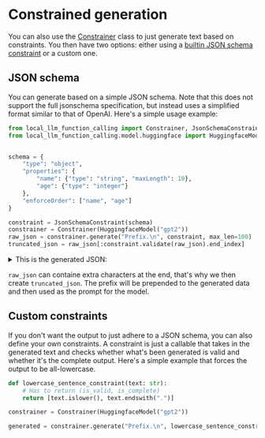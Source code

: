 # Constrained generation

You can also use the [Constrainer](local_llm_function_calling.Constrainer) class to just generate text based on constraints. You then have two options: either using a [builtin JSON schema constraint](local_llm_function_calling.JsonSchemaConstraint) or a custom one.

## JSON schema

You can generate based on a simple JSON schema. Note that this does not support the full jsonschema specification, but instead uses a simplified format similar to that of OpenAI. Here's a simple usage example:

```python
from local_llm_function_calling import Constrainer, JsonSchemaConstraint
from local_llm_function_calling.model.huggingface import HuggingfaceModel


schema = {
    "type": "object",
    "properties": {
        "name": {"type": "string", "maxLength": 10},
        "age": {"type": "integer"}
    },
    "enforceOrder": ["name", "age"]
}

constraint = JsonSchemaConstraint(schema)
constrainer = Constrainer(HuggingfaceModel("gpt2"))
raw_json = constrainer.generate("Prefix.\n", constraint, max_len=100)
truncated_json = raw_json[:constraint.validate(raw_json).end_index]
```

<details><summary>This is the generated JSON:</summary>

```json
{
  "name": "TheTheThe.",
  "age": -1
}
```

Note that gpt2 was used, so it's irrational to expect high quality output.

</details>

`raw_json` can containe extra characters at the end, that's why we then create `truncated_json`. The prefix will be prepended to the generated data and then used as the prompt for the model.

## Custom constraints

If you don't want the output to just adhere to a JSON schema, you can also define your own constraints. A constraint is just a callable that takes in the generated text and checks whether what's been generated is valid and whether it's the complete output. Here's a simple example that forces the output to be all-lowercase.

```python
def lowercase_sentence_constraint(text: str):
    # Has to return (is_valid, is_complete)
    return [text.islower(), text.endswith(".")]

constrainer = Constrainer(HuggingfaceModel("gpt2"))

generated = constrainer.generate("Prefix.\n", lowercase_sentence_constraint, max_len=10)
```
